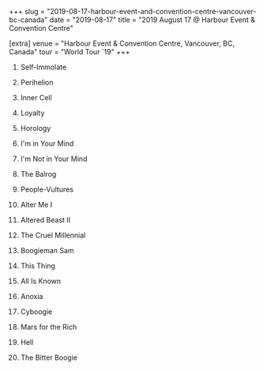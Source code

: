 +++
slug = "2019-08-17-harbour-event-and-convention-centre-vancouver-bc-canada"
date = "2019-08-17"
title = "2019 August 17 @ Harbour Event & Convention Centre"

[extra]
venue = "Harbour Event & Convention Centre, Vancouver, BC, Canada"
tour = "World Tour `19"
+++


 1. Self-Immolate

 2. Perihelion

 3. Inner Cell

 4. Loyalty

 5. Horology

 6. I'm in Your Mind

 7. I'm Not in Your Mind

 8. The Balrog

 9. People-Vultures

10. Alter Me I

11. Altered Beast II

12. The Cruel Millennial

13. Boogieman Sam

14. This Thing

15. All Is Known

16. Anoxia

17. Cyboogie

18. Mars for the Rich

19. Hell

20. The Bitter Boogie


